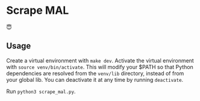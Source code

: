 # Scrape MAL

:innocent:

## Usage

Create a virtual environment with `make dev`. Activate the virtual environment with `source venv/bin/activate`. This will modify your $PATH so that Python dependencies are resolved from the `venv/lib` directory, instead of from your global lib. You can deactivate it at any time by running `deactivate`.

Run `python3 scrape_mal.py`.

